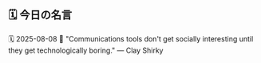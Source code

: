 ## 🗓️ 今日の名言

<!--START_SECTION:quote-->
🗓️ 2025-08-08
💬 "Communications tools don't get socially interesting until they get technologically boring." — Clay Shirky
<!--END_SECTION:quote-->

